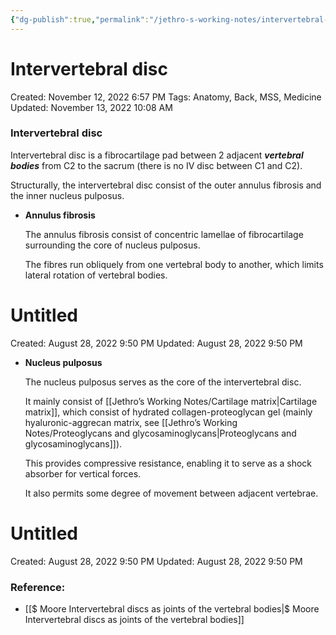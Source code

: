 ```yaml
---
{"dg-publish":true,"permalink":"/jethro-s-working-notes/intervertebral-disc/","dgPassFrontmatter":true}
---
```



# Intervertebral disc

Created: November 12, 2022 6:57 PM
Tags: Anatomy, Back, MSS, Medicine
Updated: November 13, 2022 10:08 AM

### Intervertebral disc

Intervertebral disc is a fibrocartilage pad between 2 adjacent *****************vertebral bodies***************** from C2 to the sacrum (there is no IV disc between C1 and C2).

Structurally, the intervertebral disc consist of the outer annulus fibrosis and the inner nucleus pulposus.

- ******************************Annulus fibrosis******************************
    
    The annulus fibrosis consist of concentric lamellae of fibrocartilage surrounding the core of nucleus pulposus.
    
    The fibres run obliquely from one vertebral body to another, which limits lateral rotation of vertebral bodies.
    
    
<div class="transclusion internal-embed is-loaded"><div class="markdown-embed">





# Untitled

Created: August 28, 2022 9:50 PM
Updated: August 28, 2022 9:50 PM

</div></div>

    
- ********************************Nucleus pulposus********************************
    
    The nucleus pulposus serves as the core of the intervertebral disc.
    
    It mainly consist of [[Jethro’s Working Notes/Cartilage matrix\|Cartilage matrix]], which consist of hydrated collagen-proteoglycan gel (mainly hyaluronic-aggrecan matrix, see [[Jethro’s Working Notes/Proteoglycans and glycosaminoglycans\|Proteoglycans and glycosaminoglycans]]).
    
    This provides compressive resistance, enabling it to serve as a shock absorber for vertical forces.
    
    It also permits some degree of movement between adjacent vertebrae.
    
    
<div class="transclusion internal-embed is-loaded"><div class="markdown-embed">





# Untitled

Created: August 28, 2022 9:50 PM
Updated: August 28, 2022 9:50 PM

</div></div>

    

### Reference:

- [[$ Moore  Intervertebral discs as joints of the vertebral bodies\|$ Moore  Intervertebral discs as joints of the vertebral bodies]]